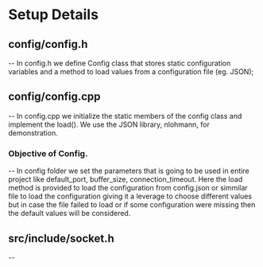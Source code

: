 # Setup Details

## config/config.h
-- In config.h we define Config class that stores static configuration variables and a method to load values from a configuration file (eg. JSON);
## config/config.cpp
-- In config.cpp we initialize the static members of the config class and implement the load(). We use the JSON library, nlohmann, for demonstration.

### Objective of Config.
-- In config folder we set the parameters that is going to be used in entire project like default_port, buffer_size, connection_timeout.
Here the load method is provided to load the configuration from config.json or simmilar file to load the configuration giving it a leverage to choose different values but in case the file failed to load or if some configuration were missing then the default values will be considered.


## src/include/socket.h
-- 


